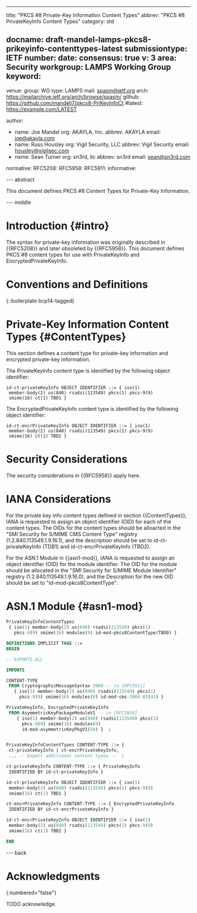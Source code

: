 ---
title: "PKCS #8 Private-Key Information Content Types"
abbrev: "PKCS #8 PrivateKeyInfo Content Types"
category: std

docname: draft-mandel-lamps-pkcs8-prikeyinfo-contenttypes-latest
submissiontype: IETF
number:
date:
consensus: true
v: 3
area: Security
workgroup: LAMPS Working Group
keyword:
 - 
venue:
  group: WG
  type: LAMPS
  mail: spasm@ietf.org
  arch: https://mailarchive.ietf.org/arch/browse/spasm/
  github: https://github.com/mandelj7/pkcs8-PriKeyInfoCt
  #latest: https://example.com/LATEST

author:
- name: Joe Mandel
  org: AKAYLA, Inc.
  abbrev: AKAYLA
  email: joe@akayla.com
- name: Russ Housley
  org: Vigil Security, LLC
  abbrev: Vigil Security
  email: housley@vigilsec.com
- name: Sean Turner
  org: sn3rd, llc
  abbrev: sn3rd
  email: sean@sn3rd.com

normative:
  RFC5208:
  RFC5958:
  RFC5911:
informative:


--- abstract

This document defines PKCS #8 Content Types for Private-Key Information.

--- middle

# Introduction {#intro}

The syntax for private-key information was originally described in {{RFC5208}} and
later obsoleted by {{RFC5958}}. This document defines PKCS #8 content types for
use with PrivateKeyInfo and EncryptedPrivateKeyInfo.

# Conventions and Definitions

{::boilerplate bcp14-tagged}

# Private-Key Information Content Types {#ContentTypes}

This section defines a content type for private-key information and
encrypted private-key information.

The PrivateKeyInfo content type is identified by the following object identifier:

~~~
id-ct-privateKeyInfo OBJECT IDENTIFIER ::= { iso(1)
 member-body(2) us(840) rsadsi(113549) pkcs(1) pkcs-9(9)
 smime(16) ct(1) TBD1 }
~~~

The EncryptedPrivateKeyInfo content type is identified by the following object identifier:

~~~
id-ct-encrPrivateKeyInfo OBJECT IDENTIFIER ::= { iso(1)
 member-body(2) us(840) rsadsi(113549) pkcs(1) pkcs-9(9)
 smime(16) ct(1) TBD2 }
~~~

# Security Considerations

The security considerations in {{RFC5958}} apply here.


# IANA Considerations

For the private key info content types defined in section {{ContentTypes}},
IANA is requested to assign an object identifier (OID) for each of the content types. The
OIDs for the content types should be alloacted in the "SMI Security for S/MIME CMS Content Type"
registry (1.2.840.113549.1.9.16.1), and the description should be set to id-ct-privateKeyInfo (TDB1)
and id-ct-encrPrivateKeyInfo (TBD2).

For the ASN.1 Module in {{asn1-mod}}, IANA is requested to assign an
object identifier (OID) for the module identifier. The OID for the module
should be allocated in the "SMI Security for S/MIME Module Identifier"
registry (1.2.840.113549.1.9.16.0), and the Description for the new OID should be set
to "id-mod-pkcs8ContentType".

# ASN.1 Module {#asn1-mod}

~~~ asn.1
PrivateKeyInfoContentTypes
 { iso(1) member-body(2) us(840) rsadsi(113549) pkcs(1)
   pkcs-9(9) smime(16) modules(0) id-mod-pkcs8ContentType(TBD0) }

DEFINITIONS IMPLICIT TAGS ::=
BEGIN

-- EXPORTS ALL

IMPORTS

CONTENT-TYPE
 FROM CryptographicMessageSyntax-2009 -- in [RFC5911]
   { iso(1) member-body(2) us(840) rsadsi(113549) pkcs(1)
     pkcs-9(9) smime(16) modules(0) id-mod-cms-2004-02(41) }

PrivateKeyInfo, EncryptedPrivateKeyInfo
 FROM AsymmetricKeyPackageModuleV1 -- in [RFC5958]
    { iso(1) member-body(2) us(840) rsadsi(113549) pkcs(1)
      pkcs-9(9) smime(16) modules(0)
      id-mod-asymmetricKeyPkgV1(50) }  ;


PrivateKeyInfoContentTypes CONTENT-TYPE ::= {
 ct-privateKeyInfo | ct-encrPrivateKeyInfo,
 ... -- Expect additional content types --  }

ct-privateKeyInfo CONTENT-TYPE ::= { PrivateKeyInfo
 IDENTIFIED BY id-ct-privateKeyInfo }

id-ct-privateKeyInfo OBJECT IDENTIFIER ::= { iso(1)
 member-body(2) us(840) rsadsi(113549) pkcs(1) pkcs-9(9)
 smime(16) ct(1) TBD1 }

ct-encrPrivateKeyInfo CONTENT-TYPE ::= { EncryptedPrivateKeyInfo
 IDENTIFIED BY id-ct-encrPrivateKeyInfo }

id-ct-encrPrivateKeyInfo OBJECT IDENTIFIER ::= { iso(1)
 member-body(2) us(840) rsadsi(113549) pkcs(1) pkcs-9(9)
 smime(16) ct(1) TBD2 }

END
~~~
--- back

# Acknowledgments
{:numbered="false"}

TODO acknowledge.

